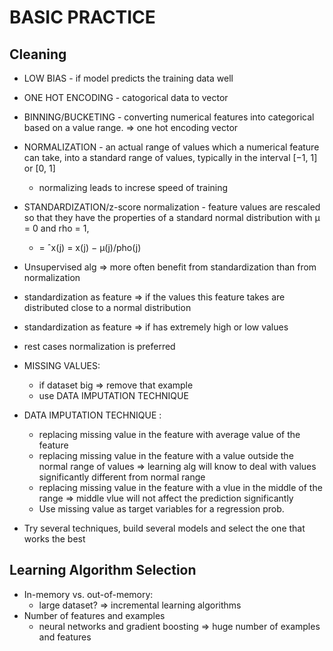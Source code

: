 # BASIC PRACTICE

## Cleaning

- LOW BIAS - if model predicts the training data well
- ONE HOT ENCODING - catogorical data to vector
- BINNING/BUCKETING - converting numerical features into categorical based on a value range. => one hot encoding vector
- NORMALIZATION - an actual range of values which a numerical feature can take, into a standard range of values, typically in the interval [−1, 1] or [0, 1]
	- normalizing leads to increse speed of training
- STANDARDIZATION/z-score normalization - feature values are rescaled so that they have the properties of a standard normal distribution with μ = 0 and rho = 1,
	- = ˆx(j) = x(j) − μ(j)/pho(j)

- Unsupervised alg => more often benefit from standardization than from normalization  
- standardization as feature => if the values this feature takes are distributed close to a normal distribution 
- standardization as feature => if has extremely high or low values
- rest cases normalization is preferred

- MISSING VALUES:
	- if dataset big => remove that example
	- use DATA IMPUTATION TECHNIQUE
- DATA IMPUTATION TECHNIQUE :
	- replacing missing value in the feature with average value of the feature
	- replacing missing value in the feature with a value outside the normal range of values => learning alg will know to deal with values significantly different from normal range
	- replacing missing value in the feature with a vlue in the middle of the range => middle vlue will not affect the prediction significantly
	- Use missing value as target variables for a regression prob.
- Try several techniques, build several models and select the one that works the best

## Learning Algorithm Selection

- In-memory vs. out-of-memory:
	- large dataset? => incremental learning algorithms
- Number of features and examples
	- neural networks and gradient boosting => huge number of examples and features

